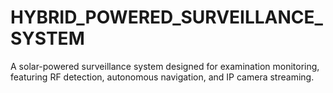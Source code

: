 # HYBRID_POWERED_SURVEILLANCE_SYSTEM
A solar-powered surveillance system designed for examination monitoring, featuring RF detection, autonomous navigation, and IP camera streaming.
